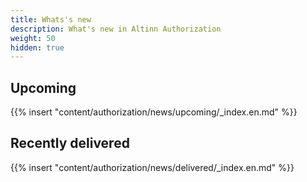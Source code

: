 ```yaml
---
title: Whats's new
description: What's new in Altinn Authorization
weight: 50
hidden: true
---
```


## Upcoming

{{% insert "content/authorization/news/upcoming/_index.en.md" %}}

## Recently delivered

{{% insert "content/authorization/news/delivered/_index.en.md" %}}
